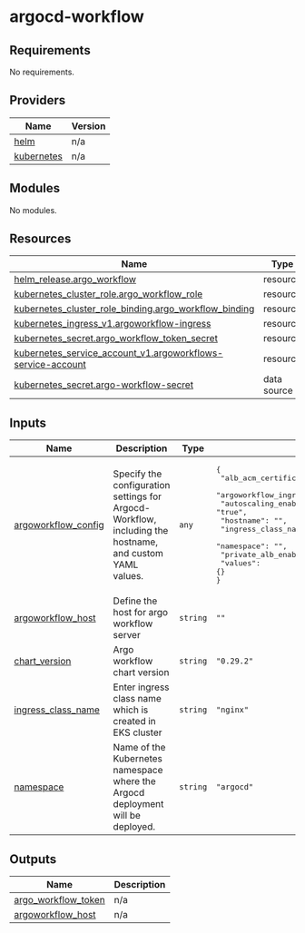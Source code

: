# argocd-workflow

<!-- BEGINNING OF PRE-COMMIT-TERRAFORM DOCS HOOK -->
## Requirements

No requirements.

## Providers

| Name | Version |
|------|---------|
| <a name="provider_helm"></a> [helm](#provider\_helm) | n/a |
| <a name="provider_kubernetes"></a> [kubernetes](#provider\_kubernetes) | n/a |

## Modules

No modules.

## Resources

| Name | Type |
|------|------|
| [helm_release.argo_workflow](https://registry.terraform.io/providers/hashicorp/helm/latest/docs/resources/release) | resource |
| [kubernetes_cluster_role.argo_workflow_role](https://registry.terraform.io/providers/hashicorp/kubernetes/latest/docs/resources/cluster_role) | resource |
| [kubernetes_cluster_role_binding.argo_workflow_binding](https://registry.terraform.io/providers/hashicorp/kubernetes/latest/docs/resources/cluster_role_binding) | resource |
| [kubernetes_ingress_v1.argoworkflow-ingress](https://registry.terraform.io/providers/hashicorp/kubernetes/latest/docs/resources/ingress_v1) | resource |
| [kubernetes_secret.argo_workflow_token_secret](https://registry.terraform.io/providers/hashicorp/kubernetes/latest/docs/resources/secret) | resource |
| [kubernetes_service_account_v1.argoworkflows-service-account](https://registry.terraform.io/providers/hashicorp/kubernetes/latest/docs/resources/service_account_v1) | resource |
| [kubernetes_secret.argo-workflow-secret](https://registry.terraform.io/providers/hashicorp/kubernetes/latest/docs/data-sources/secret) | data source |

## Inputs

| Name | Description | Type | Default | Required |
|------|-------------|------|---------|:--------:|
| <a name="input_argoworkflow_config"></a> [argoworkflow\_config](#input\_argoworkflow\_config) | Specify the configuration settings for Argocd-Workflow, including the hostname, and custom YAML values. | `any` | <pre>{<br>  "alb_acm_certificate_arn": "",<br>  "argoworkflow_ingress_load_balancer": "nlb",<br>  "autoscaling_enabled": "true",<br>  "hostname": "",<br>  "ingress_class_name": "",<br>  "namespace": "",<br>  "private_alb_enabled": false,<br>  "values": {}<br>}</pre> | no |
| <a name="input_argoworkflow_host"></a> [argoworkflow\_host](#input\_argoworkflow\_host) | Define the host for argo workflow server | `string` | `""` | no |
| <a name="input_chart_version"></a> [chart\_version](#input\_chart\_version) | Argo workflow chart version | `string` | `"0.29.2"` | no |
| <a name="input_ingress_class_name"></a> [ingress\_class\_name](#input\_ingress\_class\_name) | Enter ingress class name which is created in EKS cluster | `string` | `"nginx"` | no |
| <a name="input_namespace"></a> [namespace](#input\_namespace) | Name of the Kubernetes namespace where the Argocd deployment will be deployed. | `string` | `"argocd"` | no |

## Outputs

| Name | Description |
|------|-------------|
| <a name="output_argo_workflow_token"></a> [argo\_workflow\_token](#output\_argo\_workflow\_token) | n/a |
| <a name="output_argoworkflow_host"></a> [argoworkflow\_host](#output\_argoworkflow\_host) | n/a |
<!-- END OF PRE-COMMIT-TERRAFORM DOCS HOOK -->
